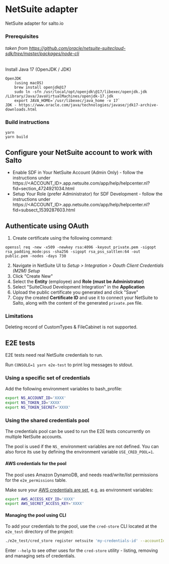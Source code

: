 # NetSuite adapter

NetSuite adapter for salto.io

### Prerequisites

###### taken from https://github.com/oracle/netsuite-suitecloud-sdk/tree/master/packages/node-cli

Install Java 17 (OpenJDK / JDK)

```
OpenJDK
    (using macOS)
    brew install openjdk@17
    sudo ln -sfn /usr/local/opt/openjdk\@17/libexec/openjdk.jdk /Library/Java/JavaVirtualMachines/openjdk-17.jdk
    export JAVA_HOME=`/usr/libexec/java_home -v 17`
JDK - https://www.oracle.com/java/technologies/javase/jdk17-archive-downloads.html
```

### Build instructions

```
yarn
yarn build
```

## Configure your NetSuite account to work with Salto

- Enable SDF in Your NetSuite Account (Admin Only) - follow the instructions under https://<ACCOUNT_ID>.app.netsuite.com/app/help/helpcenter.nl?fid=section_4724921034.html
- Setup Your Role (prefer Administrator) for SDF Development - follow the instructions under https://<ACCOUNT_ID>.app.netsuite.com/app/help/helpcenter.nl?fid=subsect_1539287603.html

## Authenticate using OAuth

1. Create certificate using the following command:
```
openssl req -new -x509 -newkey rsa:4096 -keyout private.pem -sigopt rsa_padding_mode:pss -sha256 -sigopt rsa_pss_saltlen:64 -out public.pem -nodes -days 730
```
2. Navigate in NetSuite UI to *Setup > Integration > Oauth Client Credentials (M2M) Setup*
3. Click "Create New"
4. Select the **Entity** (employee) and **Role (must be Administrator)**
4. Select "SuiteCloud Development Integration" in the **Application**
5. Upload the public certificate you generated and click "Save"
6. Copy the created **Certificate ID** and use it to connect your NetSuite to Salto, along with the content of the generated `private.pem` file.

### Limitations

Deleting record of CustomTypes & FileCabinet is not supported.

## E2E tests

E2E tests need real NetSuite credentials to run.

Run `CONSOLE=1 yarn e2e-test` to print log messages to stdout.

### Using a specific set of credentials

Add the following environment variables to bash_profile:

```bash
export NS_ACCOUNT_ID='XXXX'
export NS_TOKEN_ID='XXXX'
export NS_TOKEN_SECRET='XXXX'
```

### Using the shared credentials pool

The credentials pool can be used to run the E2E tests concurrently on multiple NetSuite accounts.

The pool is used if the `NS_` environment variables are not defined. You can also force its use by defining the environment variable `USE_CRED_POOL=1`.

#### AWS credentials for the pool

The pool uses Amazon DynamoDB, and needs read/write/list permissions for the `e2e_permissions` table.

Make sure your [AWS credentials are set](https://docs.aws.amazon.com/cli/latest/userguide/cli-chap-configure.html), e.g, as environment variables:

```bash
export AWS_ACCESS_KEY_ID='XXXX'
export AWS_SECRET_ACCESS_KEY='XXXX'
```

#### Managing the pool using CLI

To add your credentials to the pool, use the `cred-store` CLI located at the `e2e_test` directory of the project:

```bash
./e2e_test/cred_store register netsuite 'my-credentials-id' --accountId='tstdrv1234567' --tokenId='MYTOKENID' --tokenSecret='MYTOKENSECRET'
```

Enter `--help` to see other uses for the `cred-store` utility - listing, removing and managing sets of credentials.
